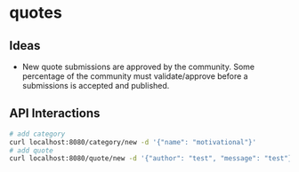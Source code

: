 # quotes

## Ideas
- New quote submissions are approved by the community. Some percentage of the community must validate/approve before a submissions is accepted and published. 
## API Interactions
```bash
# add category
curl localhost:8080/category/new -d '{"name": "motivational"}'
# add quote 
curl localhost:8080/quote/new -d '{"author": "test", "message": "test"}'
```